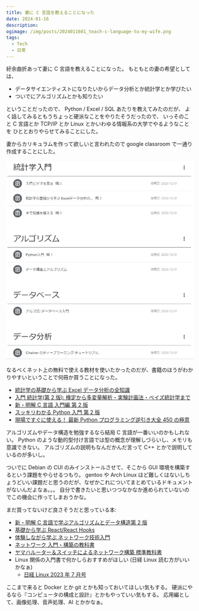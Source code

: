 ```yaml
---
title: 妻に C 言語を教えることになった
date: 2024-01-16
description:
ogimage: /img/posts/2024011601_teach-c-language-to-my-wife.png
tags:
  - Tech
  - 日常
---
```


紆余曲折あって妻に C 言語を教えることになった。
もともとの妻の希望としては、

- データサイエンティストになりたいからデータ分析とか統計学とか学びたい
- ついでにアルゴリズムとかも知りたい

ということだったので、 Python / Excel / SQL あたりを教えてみたのだが、
よく話してみるともうちょっと硬派なことをやりたそうだったので、
いっそのこと C 言語とか TCP/IP とか Linux とかいわゆる情報系の大学でやるようなことを
ひととおりやらせてみることにした。

妻からカリキュラムを作って欲しいと言われたので google classroom で一通り作成することにした。

![google classroom](/img/posts/2024011601/google-classroom.png)

なるべくネット上の無料で使える教材を使いたかったのだが、書籍のほうがわかりやすいということで何冊か買うことになった。

- [統計学の基礎から学ぶ Excel データ分析の全知識](https://www.amazon.co.jp/dp/4295011088)
- [入門 統計学(第 2 版): 検定から多変量解析・実験計画法・ベイズ統計学まで](https://amzn.asia/d/7rvthWq)
- [新・明解 C 言語 入門編 第 2 版](https://amzn.asia/d/6jZ5Xlx)
- [スッキリわかる Python 入門 第 2 版](https://amzn.asia/d/eLdiWbB)
- [現場ですぐに使える！ 最新 Python プログラミング逆引き大全 450 の極意](https://amzn.asia/d/03PX0mL)

アルゴリズムやデータ構造を勉強するなら結局 C 言語が一番いいのかもしれない。
Python のような動的型付け言語では型の概念が理解しづらいし、メモリも意識できない。
アルゴリズムの説明もなんだかんだ言って C++ とかで説明しているのが多いし。

ついでに Debian の CUI のみインストールさせて、そこから GUI 環境を構築するという課題をやらせるつもり。
gentoo や Arch Linux ほど難しくはないしちょうどいい課題だと思うのだが、なぜかこれについてまとめているドキュメントがないんだよなぁ。。。
自分で書きたいと思いつつなかなか進められていないのでこの機会に作ってしまおうかな。

まだ買ってないけど良さそうだと思っている本:

- [新・明解 C 言語で学ぶアルゴリズムとデータ構造第 2 版](https://amzn.asia/d/0vZBXR9)
- [基礎から学ぶ React/React Hooks](https://amzn.asia/d/ixP2wm4)
- [体験しながら学ぶ ネットワーク技術入門](https://amzn.asia/d/4LU5Ial)
- [ネットワーク 入門・構築の教科書](https://amzn.asia/d/2IqlFSx)
- [ヤマハルーター＆スイッチによるネットワーク構築 標準教科書](https://amzn.asia/d/iWxHu0w)
- Linux 関係の入門書で何かしらおすすめがほしい (日経 Linux 読む方がいいかなぁ)
  - [日経 Linux 2023 年 7 月号](https://amzn.asia/d/aDKwDma)

ここまで来ると Docker とか git とかも知っておいてほしい気もする。
硬派にやるなら『コンピュータの構成と設計』とかもやっていい気もする。
応用編として、画像処理、音声処理、AI とかかなぁ。
